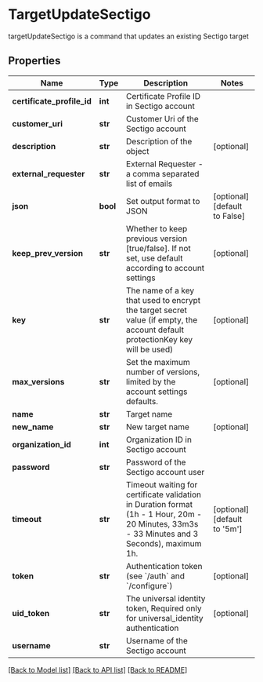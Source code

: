 # TargetUpdateSectigo

targetUpdateSectigo is a command that updates an existing Sectigo target
## Properties
Name | Type | Description | Notes
------------ | ------------- | ------------- | -------------
**certificate_profile_id** | **int** | Certificate Profile ID in Sectigo account | 
**customer_uri** | **str** | Customer Uri of the Sectigo account | 
**description** | **str** | Description of the object | [optional] 
**external_requester** | **str** | External Requester - a comma separated list of emails | 
**json** | **bool** | Set output format to JSON | [optional] [default to False]
**keep_prev_version** | **str** | Whether to keep previous version [true/false]. If not set, use default according to account settings | [optional] 
**key** | **str** | The name of a key that used to encrypt the target secret value (if empty, the account default protectionKey key will be used) | [optional] 
**max_versions** | **str** | Set the maximum number of versions, limited by the account settings defaults. | [optional] 
**name** | **str** | Target name | 
**new_name** | **str** | New target name | [optional] 
**organization_id** | **int** | Organization ID in Sectigo account | 
**password** | **str** | Password of the Sectigo account user | 
**timeout** | **str** | Timeout waiting for certificate validation in Duration format (1h - 1 Hour, 20m - 20 Minutes, 33m3s - 33 Minutes and 3 Seconds), maximum 1h. | [optional] [default to '5m']
**token** | **str** | Authentication token (see &#x60;/auth&#x60; and &#x60;/configure&#x60;) | [optional] 
**uid_token** | **str** | The universal identity token, Required only for universal_identity authentication | [optional] 
**username** | **str** | Username of the Sectigo account | 

[[Back to Model list]](../README.md#documentation-for-models) [[Back to API list]](../README.md#documentation-for-api-endpoints) [[Back to README]](../README.md)


